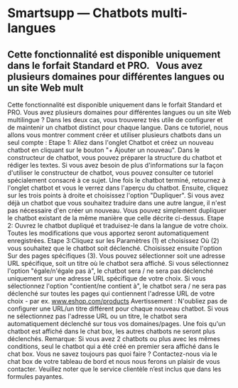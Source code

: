# Smartsupp — Chatbots multi-langues
## Cette fonctionnalité est disponible uniquement dans le forfait Standard et PRO.   Vous avez plusieurs domaines pour différentes langues ou un site Web mult
Cette fonctionnalité est disponible uniquement dans le forfait Standard et PRO.
Vous avez plusieurs domaines pour différentes langues ou un site Web multilingue ? Dans les deux cas, vous trouverez très utile de configurer et de maintenir un chatbot distinct pour chaque langue. Dans ce tutoriel, nous allons vous montrer comment créer et utiliser plusieurs chatbots dans un seul compte :
Etape 1: Allez dans l'onglet Chatbot et créez un nouveau chatbot en cliquant sur le bouton "+ Ajouter un nouveau". Dans le constructeur de chatbot, vous pouvez préparer la structure du chatbot et rédiger les textes. Si vous avez besoin de plus d'informations sur la façon d'utiliser le constructeur de chatbot, vous pouvez consulter ce tutoriel spécialement consacré à ce sujet. 
Une fois le chatbot terminé, retournez à l'onglet chatbot et vous le verrez dans l'aperçu du chatbot. Ensuite, cliquez sur les trois points à droite et choisissez l'option "Dupliquer".
Si vous avez déjà un chatbot que vous souhaitez traduire dans une autre langue, il n'est pas nécessaire d'en créer un nouveau. Vous pouvez simplement dupliquer le chatbot existant de la même manière que celle décrite ci-dessus.
Etape 2: Ouvrez le chatbot dupliqué et traduisez-le dans la langue de votre choix. Toutes les modifications que vous apportez seront automatiquement enregistrées.
Etape 3:Cliquez sur les Paramètres (1) et choisissez Où (2) vous souhaitez que le chatbot soit déclenché. Choisissez ensuite l'option Sur des pages spécifiques (3). Vous pouvez sélectionner soit une adresse URL spécifique, soit un titre où le chatbot sera affiché.
Si vous sélectionnez l'option "égale/n'égale pas à", le chatbot sera / ne sera pas déclenché uniquement sur une adresse URL spécifique de votre choix. Si vous sélectionnez l'option "contient/ne contient à", le chatbot sera / ne sera pas déclenché sur toutes les pages qui contiennent l'adresse URL de votre choix - par ex. www.eshop.com/products
Avertissement : N'oubliez pas de configurer une URL/un titre différent pour chaque nouveau chatbot. Si vous ne sélectionnez pas l'adresse URL ou un titre, le chatbot sera automatiquement déclenché sur tous vos domaines/pages. Une fois qu'un chatbot est affiché dans le chat box, les autres chatbots ne seront plus déclenchés.
Remarque: Si vous avez 2 chatbots ou plus avec les mêmes conditions, seul le chatbot qui a été créé en premier sera affiché dans le chat box.
Vous ne savez toujours pas quoi faire ? Contactez-nous via le chat box de votre tableau de bord et nous nous ferons un plaisir de vous contacter. Veuillez noter que le service clientèle n’est inclus que dans les formules payantes.

